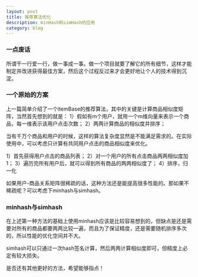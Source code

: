 ```yaml
---
layout: post
title: 推荐算法优化 
description: minHash和simHash的应用
category: blog
---
```


### 一点废话
所谓干一行爱一行，做一事成一事。做一个项目就要了解它的所有细节，这样才能制定并改进获得最佳方案，然后这个过程反过来才会更好地让个人的技术得到沉淀。

### 一个原始的方案
上一篇简单介绍了一个itemBase的推荐算法，其中的关键是计算商品相似度矩阵，当然首先想到的就是：
1）假如有m个用户，就用一个m维向量来表示一个商品，每一维表示该用户点击次数； 
2）两两计算商品的相似度并排序； 

当有千万个商品和用户的时候，这样的算法复杂度显然是不能满足需求的。在实际使用中，可以考虑只计算有共同用户点击的商品相似度来优化。

1）首先获得用户点击的商品列表； 
2）对一个用户的所有点击商品两两相似度加1；
3）遍历完所有用户后，就可以得到所有商品的两两相似度了； 
4）排序，归一化

如果用户-商品关系矩阵很稀疏的话，这种方法还是能提高很多性能的。那如果不稀疏呢？可以考虑下minhash与simhash。

### minhash与simhash
在上述第一种方法的基础上使用minhash应该是比较容易想到的，但缺点是还是需要对所有的商品都要两两比较一遍，而且为了保证精度，还是需要随机排序多次的，所以性能的优化空间并不大。

simhash可以只通过一次hash签名计算，然后两两计算相似度即可，但精度上必定有较大损失。

是否还有其他更好的方法，希望能够指点！







[LinChaohui]:    http://www.linchaohui.com  "LinChaohui"
